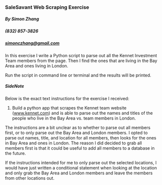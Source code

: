 ### SaleSavant Web Scraping Exercise
##### By Simon Zhang
##### (832) 857-3826
##### simonczhang@gmail.com

In this exercise I write a Python script to parse out all the Kennet Investment Team members from the page. Then I find the ones that are living in the Bay Area and ones living in London.

Run the script in command line or terminal and the results will be printed.


##### SideNote
Below is the exact text instructions for the exercise I received:
1. Build a python app that scrapes the Kennet team website (www.kennet.com) and is able to parse out the names and titles of the people who live in the Bay Area vs. team members in London.

The instructions are a bit unclear as to whether to parse out all members first, or to only parse out the Bay Area and London members. I opted to parse out names, title, and location for all members, then looks for the ones in Bay Area and ones in London. The reason I did decided to grab all members first is that it could be useful to add all members to a database in the future.

If the instructions intended for me to only parse out the selected locations, I would have just written a conditional statement when looking at the location and only grab the Bay Area and London members and leave the members from other locations out.
